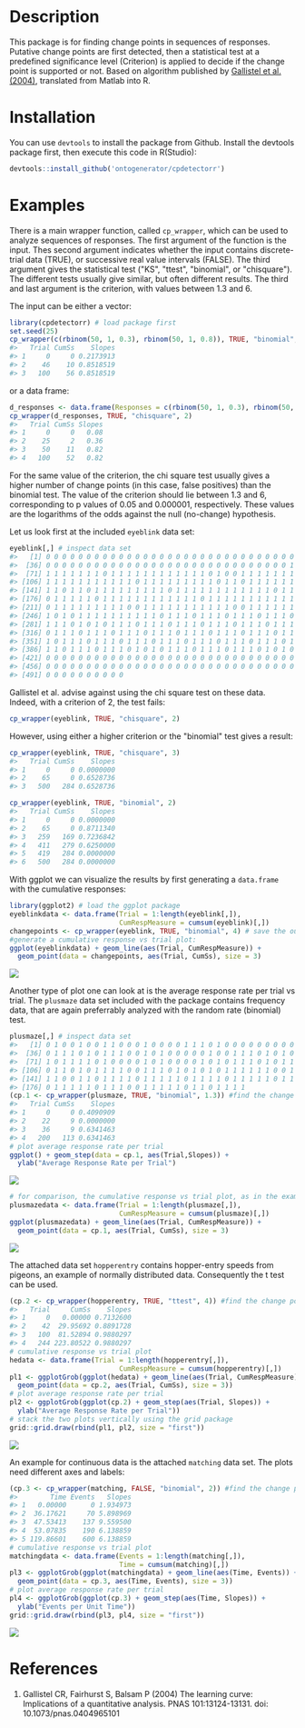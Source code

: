 Description
===========

This package is for finding change points in sequences of responses. Putative change points are first detected, then a statistical test at a predefined significance level (Criterion) is applied to decide if the change point is supported or not. Based on algorithm published by [Gallistel et al. (2004)](http://dx.doi.org/10.1073/pnas.0404965101), translated from Matlab into R.

Installation
============

You can use `devtools` to install the package from Github. Install the devtools package first, then execute this code in R(Studio):

``` r
devtools::install_github('ontogenerator/cpdetectorr')
```

Examples
========

There is a main wrapper function, called `cp_wrapper`, which can be used to analyze sequences of responses. The first argument of the function is the input. Thes second argument indicates whether the input contains discrete-trial data (TRUE), or successive real value intervals (FALSE). The third argument gives the statistical test ("KS", "ttest", "binomial", or "chisquare"). The different tests usually give similar, but often different results. The third and last argument is the criterion, with values between 1.3 and 6.

The input can be either a vector:

``` r
library(cpdetectorr) # load package first
set.seed(25)
cp_wrapper(c(rbinom(50, 1, 0.3), rbinom(50, 1, 0.8)), TRUE, "binomial", 2)
#>   Trial CumSs    Slopes
#> 1     0     0 0.2173913
#> 2    46    10 0.8518519
#> 3   100    56 0.8518519
```

or a data frame:

``` r
d_responses <- data.frame(Responses = c(rbinom(50, 1, 0.3), rbinom(50, 1, 0.8)))
cp_wrapper(d_responses, TRUE, "chisquare", 2)
#>   Trial CumSs Slopes
#> 1     0     0   0.08
#> 2    25     2   0.36
#> 3    50    11   0.82
#> 4   100    52   0.82
```

For the same value of the criterion, the chi square test usually gives a higher number of change points (in this case, false positives) than the binomial test. The value of the criterion should lie between 1.3 and 6, corresponding to p values of 0.05 and 0.000001, respectively. These values are the logarithms of the odds against the null (no-change) hypothesis.

Let us look first at the included `eyeblink` data set:

``` r
eyeblink[,] # inspect data set
#>   [1] 0 0 0 0 0 0 0 0 0 0 0 0 0 0 0 0 0 0 0 0 0 0 0 0 0 0 0 0 0 0 0 0 0 0 0
#>  [36] 0 0 0 0 0 0 0 0 0 0 0 0 0 0 0 0 0 0 0 0 0 0 0 0 0 0 0 0 0 0 1 1 1 1 1
#>  [71] 1 1 1 1 1 1 1 0 1 1 1 1 1 1 1 1 1 1 1 1 0 1 0 0 1 1 1 1 1 1 1 1 1 0 0
#> [106] 1 1 1 1 1 1 1 1 1 1 1 0 1 1 1 1 1 1 1 1 1 0 1 1 0 1 1 1 1 1 1 1 1 1 1
#> [141] 1 1 0 1 1 0 1 1 1 1 1 1 1 1 1 0 1 1 1 1 1 1 1 1 1 1 1 1 0 1 1 1 1 1 1
#> [176] 0 1 1 1 1 1 0 1 1 1 1 1 1 1 1 1 1 1 1 0 1 1 1 1 1 1 1 1 1 1 1 1 0 0 1
#> [211] 0 1 1 1 1 1 1 1 1 1 0 0 1 1 1 1 1 1 1 1 1 1 1 0 0 1 1 1 1 1 1 1 1 1 1
#> [246] 1 0 1 0 1 1 1 1 1 1 1 1 1 1 0 1 1 1 0 1 1 1 0 1 1 1 0 1 1 1 0 0 1 1 0
#> [281] 1 1 1 0 1 0 1 0 1 1 1 0 1 1 1 0 1 1 1 0 1 1 1 0 1 1 1 0 1 1 1 0 1 0 1
#> [316] 0 1 1 1 0 1 1 1 0 1 1 1 0 1 1 1 0 1 1 1 0 1 1 1 0 1 1 1 0 1 1 1 0 1 1
#> [351] 1 0 1 1 1 0 1 1 1 0 1 1 1 0 1 1 1 0 1 1 1 0 1 1 1 0 1 1 1 0 1 1 1 0 1
#> [386] 1 1 0 1 1 1 0 1 1 1 0 1 0 1 0 1 1 1 0 1 1 1 0 1 1 1 0 1 0 1 0 1 1 1 0
#> [421] 0 0 0 0 0 0 0 0 0 0 0 0 0 0 0 0 0 0 0 0 0 0 0 0 0 0 0 0 0 0 0 0 0 0 0
#> [456] 0 0 0 0 0 0 0 0 0 0 0 0 0 0 0 0 0 0 0 0 0 0 0 0 0 0 0 0 0 0 0 0 0 0 0
#> [491] 0 0 0 0 0 0 0 0 0 0
```

Gallistel et al. advise against using the chi square test on these data. Indeed, with a criterion of 2, the test fails:

``` r
cp_wrapper(eyeblink, TRUE, "chisquare", 2)
```

However, using either a higher criterion or the "binomial" test gives a result:

``` r
cp_wrapper(eyeblink, TRUE, "chisquare", 3)
#>   Trial CumSs    Slopes
#> 1     0     0 0.0000000
#> 2    65     0 0.6528736
#> 3   500   284 0.6528736

cp_wrapper(eyeblink, TRUE, "binomial", 2)
#>   Trial CumSs    Slopes
#> 1     0     0 0.0000000
#> 2    65     0 0.8711340
#> 3   259   169 0.7236842
#> 4   411   279 0.6250000
#> 5   419   284 0.0000000
#> 6   500   284 0.0000000
```

With ggplot we can visualize the results by first generating a `data.frame` with the cumulative responses:

``` r
library(ggplot2) # load the ggplot package
eyeblinkdata <- data.frame(Trial = 1:length(eyeblink[,]),
                           CumRespMeasure = cumsum(eyeblink)[,])
changepoints <- cp_wrapper(eyeblink, TRUE, "binomial", 4) # save the output of the change point analysis
#generate a cumulative response vs trial plot:
ggplot(eyeblinkdata) + geom_line(aes(Trial, CumRespMeasure)) +
  geom_point(data = changepoints, aes(Trial, CumSs), size = 3)
```

![](README-unnamed-chunk-8-1.png)

Another type of plot one can look at is the average response rate per trial vs trial. The `plusmaze` data set included with the package contains frequency data, that are again preferrably analyzed with the random rate (binomial) test.

``` r
plusmaze[,] # inspect data set
#>   [1] 0 1 0 0 1 0 0 1 1 0 0 0 1 0 0 0 0 1 1 1 0 1 0 0 0 0 0 0 0 0 0 0 0 0 0
#>  [36] 0 1 1 1 0 1 0 1 1 1 0 0 1 0 1 0 0 0 0 0 1 0 0 1 1 1 0 1 0 1 0 1 0 1 1
#>  [71] 1 0 1 1 1 1 0 1 0 0 0 0 1 0 1 0 0 0 0 1 0 1 0 1 1 1 0 1 0 1 1 0 1 1 1
#> [106] 0 1 1 0 1 0 1 1 1 1 0 0 1 1 1 0 1 0 1 0 1 0 1 1 1 1 1 1 0 0 1 1 1 1 0
#> [141] 1 1 0 0 1 1 0 1 1 1 1 0 1 1 1 1 1 0 1 1 1 1 0 1 1 1 1 1 0 1 1 0 1 0 0
#> [176] 0 1 1 1 1 1 0 1 1 1 0 0 1 1 1 1 1 0 1 1 0 1 1 1 1
(cp.1 <- cp_wrapper(plusmaze, TRUE, "binomial", 1.3)) #find the change points
#>   Trial CumSs    Slopes
#> 1     0     0 0.4090909
#> 2    22     9 0.0000000
#> 3    36     9 0.6341463
#> 4   200   113 0.6341463
# plot average response rate per trial
ggplot() + geom_step(data = cp.1, aes(Trial,Slopes)) +
  ylab("Average Response Rate per Trial")
```

![](README-unnamed-chunk-9-1.png)

``` r
# for comparison, the cumulative response vs trial plot, as in the example above:
plusmazedata <- data.frame(Trial = 1:length(plusmaze[,]),
                           CumRespMeasure = cumsum(plusmaze)[,])
ggplot(plusmazedata) + geom_line(aes(Trial, CumRespMeasure)) +
  geom_point(data = cp.1, aes(Trial, CumSs), size = 3)
```

![](README-unnamed-chunk-9-2.png)

The attached data set `hopperentry` contains hopper-entry speeds from pigeons, an example of normally distributed data. Consequently the t test can be used.

``` r
(cp.2 <- cp_wrapper(hopperentry, TRUE, "ttest", 4)) #find the change points
#>   Trial     CumSs    Slopes
#> 1     0   0.00000 0.7132600
#> 2    42  29.95692 0.8891728
#> 3   100  81.52894 0.9880297
#> 4   244 223.80522 0.9880297
# cumulative response vs trial plot
hedata <- data.frame(Trial = 1:length(hopperentry[,]),
                           CumRespMeasure = cumsum(hopperentry)[,])
pl1 <- ggplotGrob(ggplot(hedata) + geom_line(aes(Trial, CumRespMeasure)) +
  geom_point(data = cp.2, aes(Trial, CumSs), size = 3))
# plot average response rate per trial
pl2 <- ggplotGrob(ggplot(cp.2) + geom_step(aes(Trial, Slopes)) +
  ylab("Average Response Rate per Trial"))
# stack the two plots vertically using the grid package
grid::grid.draw(rbind(pl1, pl2, size = "first"))
```

![](README-unnamed-chunk-10-1.png)

An example for continuous data is the attached `matching` data set. The plots need different axes and labels:

``` r
(cp.3 <- cp_wrapper(matching, FALSE, "binomial", 2)) #find the change points
#>        Time Events   Slopes
#> 1   0.00000      0 1.934973
#> 2  36.17621     70 5.898969
#> 3  47.53413    137 9.559500
#> 4  53.07835    190 6.138859
#> 5 119.86601    600 6.138859
# cumulative response vs trial plot
matchingdata <- data.frame(Events = 1:length(matching[,]),
                           Time = cumsum(matching)[,])
pl3 <- ggplotGrob(ggplot(matchingdata) + geom_line(aes(Time, Events)) +
  geom_point(data = cp.3, aes(Time, Events), size = 3))
# plot average response rate per trial
pl4 <- ggplotGrob(ggplot(cp.3) + geom_step(aes(Time, Slopes)) +
  ylab("Events per Unit Time"))
grid::grid.draw(rbind(pl3, pl4, size = "first"))
```

![](README-unnamed-chunk-11-1.png)

References
==========

1.  Gallistel CR, Fairhurst S, Balsam P (2004) The learning curve: Implications of a quantitative analysis. PNAS 101:13124-13131. doi: 10.1073/pnas.0404965101
